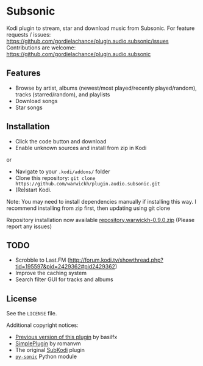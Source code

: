 # Subsonic
Kodi plugin to stream, star and download music from Subsonic.
For feature requests / issues:
https://github.com/gordielachance/plugin.audio.subsonic/issues
Contributions are welcome:
https://github.com/gordielachance/plugin.audio.subsonic

## Features
* Browse by artist, albums (newest/most played/recently played/random), tracks (starred/random), and playlists
* Download songs
* Star songs

## Installation
* Click the code button and download
* Enable unknown sources and install from zip in Kodi

or

* Navigate to your `.kodi/addons/` folder
* Clone this repository: `git clone https://github.com/warwickh/plugin.audio.subsonic.git`
* (Re)start Kodi.

Note: You may need to install dependencies manually if installing this way. I recommend installing from zip first, then updating using git clone

Repository installation now available
[repository.warwickh-0.9.0.zip](https://github.com/warwickh/repository.warwickh/raw/master/leia/zips/repository.warwickh/repository.warwickh-0.9.0.zip) (Please report any issues)

## TODO
* Scrobble to Last.FM (http://forum.kodi.tv/showthread.php?tid=195597&pid=2429362#pid2429362)
* Improve the caching system
* Search filter GUI for tracks and albums

## License
See the `LICENSE` file.

Additional copyright notices:
* [Previous version of this plugin](https://github.com/basilfx/plugin.audio.subsonic) by basilfx
* [SimplePlugin](https://github.com/romanvm/script.module.simpleplugin/stargazers) by romanvm
* The original [SubKodi](https://github.com/DarkAllMan/SubKodi) plugin
* [`py-sonic`](https://github.com/crustymonkey/py-sonic) Python module

